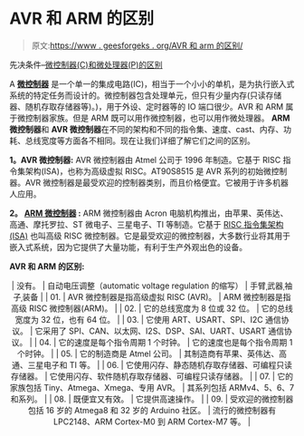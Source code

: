 # AVR 和 ARM 的区别

> 原文:[https://www . geesforgeks . org/AVR 和 arm 的区别/](https://www.geeksforgeeks.org/difference-between-avr-and-arm/)

先决条件–[微控制器(C)和微处理器(P)的区别](https://www.geeksforgeeks.org/whats-difference-between-microcontoller-%C2%B5c-and-microprocessor-%C2%B5p/)

A **[微控制器](https://practice.geeksforgeeks.org/problems/what-is-a-micro-controller)** 是一个单一的集成电路(IC)，相当于一个小小的单机，是为执行嵌入式系统的特定任务而设计的。微控制器包含处理单元，但只有少量内存(只读存储器、随机存取存储器等)。)，用于外设、定时器等的 IO 端口很少。AVR 和 ARM 属于微控制器家族。但是 ARM 既可以用作微控制器，也可以用作微处理器。 **ARM 微控制器**和 **AVR 微控制器**在不同的架构和不同的指令集、速度、cast、内存、功耗、总线宽度等方面各不相同。现在让我们详细了解它们之间的区别。

**1。AVR 微控制器:**
AVR 微控制器由 Atmel 公司于 1996 年制造。它基于 RISC 指令集架构(ISA)，也称为高级虚拟 RISC。AT90S8515 是 AVR 系列的初始微控制器。AVR 微控制器是最受欢迎的控制器类别，而且价格便宜。它被用于许多机器人应用。

**2。 [ARM 微控制器](https://www.geeksforgeeks.org/arm-processor-and-its-features/) :**
ARM 微控制器由 Acron 电脑机构推出，由苹果、英伟达、高通、摩托罗拉、ST 微电子、三星电子、TI 等制造。它基于 [RISC 指令集架构(ISA)](https://www.geeksforgeeks.org/computer-organization-risc-and-cisc/) 也叫高级 RISC 微控制器。它是最受欢迎的微控制器，大多数行业将其用于嵌入式系统，因为它提供了大量功能，有利于生产外观出色的设备。

**AVR 和 ARM 的区别:**

<center>

| 没有。 | 自动电压调整（automatic voltage regulation 的缩写） | 手臂ˌ武器ˌ袖子ˌ装备 |
| 01. | AVR 微控制器是指高级虚拟 RISC (AVR)。 | ARM 微控制器是指高级 RISC 微控制器(ARM)。 |
| 02. | 它的总线宽度为 8 位或 32 位。 | 它的总线宽度为 32 位，也有 64 位。 |
| 03. | 它使用 ART、USART、SPI、I2C 通信协议。 | 它采用了 SPI、CAN、以太网、I2S、DSP、SAI、UART、USART 通信协议。 |
| 04. | 它的速度是每个指令周期 1 个时钟。 | 它的速度也是每个指令周期 1 个时钟。 |
| 05. | 它的制造商是 Atmel 公司。 | 其制造商有苹果、英伟达、高通、三星电子和 TI 等。 |
| 06. | 它使用闪存、静态随机存取存储器、可编程只读存储器。 | 它使用闪存、软件随机存取存储器、可编程只读存储器。 |
| 07. | 它的家族包括 Tiny、Atmega、Xmega、专用 AVR。 | 其系列包括 ARMv4、5、6、7 和系列。 |
| 08. | 既便宜又有效。 | 它提供高速操作。 |
| 09. | 受欢迎的微控制器包括 16 岁的 Atmega8 和 32 岁的 Arduino 社区。 | 流行的微控制器有 LPC2148、ARM Cortex-M0 到 ARM Cortex-M7 等。 |

</center>